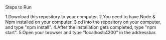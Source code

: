 Steps to Run

1.Download this repository to your computer.
2.You need to have Node & Npm installed on your computer.
3.cd into the repository on your computer, and type "npm install".
4.After the installation gets completed, type "npm start".
5.Open your browser and type "localhost:4200" in the addressbar.